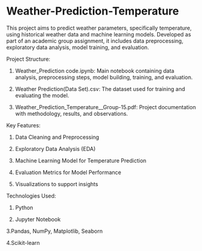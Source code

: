 # Weather-Prediction-Temperature
This project aims to predict weather parameters, specifically temperature, using historical weather data and machine learning models. Developed as part of an academic group assignment, it includes data preprocessing, exploratory data analysis, model training, and evaluation.

Project Structure:
1. Weather_Prediction code.ipynb: Main notebook containing data analysis, preprocessing steps, model building, training, and evaluation.

2. Weather Prediction(Data Set).csv: The dataset used for training and evaluating the model.

3. Weather_Prediction_Temperature__Group-15.pdf: Project documentation with methodology, results, and observations.

Key Features:
1. Data Cleaning and Preprocessing

2. Exploratory Data Analysis (EDA)

3. Machine Learning Model for Temperature Prediction

4. Evaluation Metrics for Model Performance

5. Visualizations to support insights

Technologies Used:

1. Python

2. Jupyter Notebook

3.Pandas, NumPy, Matplotlib, Seaborn

4.Scikit-learn
